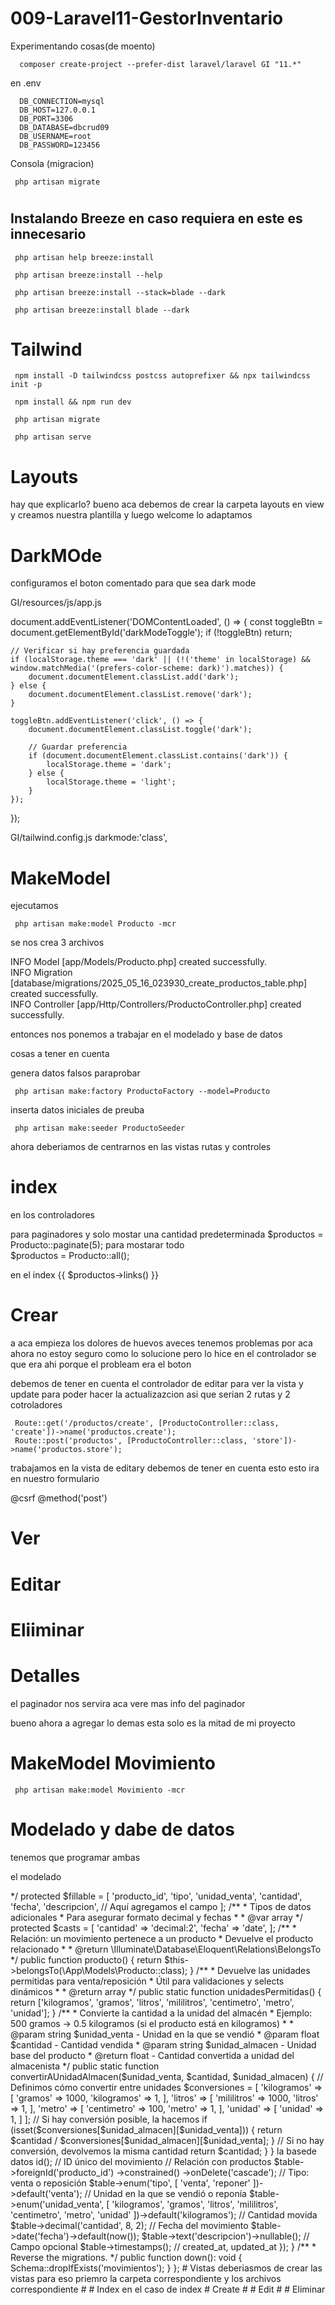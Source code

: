 # 009-Laravel11-GestorInventario
 Experimentando cosas(de moento)

      composer create-project --prefer-dist laravel/laravel GI "11.*"

en .env

      DB_CONNECTION=mysql
      DB_HOST=127.0.0.1
      DB_PORT=3306
      DB_DATABASE=dbcrud09
      DB_USERNAME=root
      DB_PASSWORD=123456

Consola (migracion)

     php artisan migrate

#

## Instalando Breeze en caso requiera en este es innecesario

     php artisan help breeze:install

     php artisan breeze:install --help

     php artisan breeze:install --stack=blade --dark

     php artisan breeze:install blade --dark

# Tailwind

     npm install -D tailwindcss postcss autoprefixer && npx tailwindcss init -p

     npm install && npm run dev

     php artisan migrate

     php artisan serve

#

# Layouts

 hay que explicarlo? bueno aca debemos de crear la carpeta layouts en view y creamos nuestra plantilla y luego welcome lo adaptamos 

#

# DarkMOde

configuramos el boton comentado para que sea dark mode

GI/resources/js/app.js

document.addEventListener('DOMContentLoaded', () => {
    const toggleBtn = document.getElementById('darkModeToggle');
    if (!toggleBtn) return;

    // Verificar si hay preferencia guardada
    if (localStorage.theme === 'dark' || (!('theme' in localStorage) && window.matchMedia('(prefers-color-scheme: dark)').matches)) {
        document.documentElement.classList.add('dark');
    } else {
        document.documentElement.classList.remove('dark');
    }

    toggleBtn.addEventListener('click', () => {
        document.documentElement.classList.toggle('dark');

        // Guardar preferencia
        if (document.documentElement.classList.contains('dark')) {
            localStorage.theme = 'dark';
        } else {
            localStorage.theme = 'light';
        }
    });
});

GI/tailwind.config.js
darkmode:'class',

#

# MakeModel

 ejecutamos

     php artisan make:model Producto -mcr

 se nos crea 3 archivos

 INFO  Model [app/Models/Producto.php] created successfully.  
 INFO  Migration [database/migrations/2025_05_16_023930_create_productos_table.php] created successfully.  
 INFO  Controller [app/Http/Controllers/ProductoController.php] created successfully.     

 entonces nos ponemos a trabajar en el modelado y base de datos 

 cosas a tener en cuenta 

 genera datos falsos paraprobar

     php artisan make:factory ProductoFactory --model=Producto 


 inserta datos iniciales de preuba 

     php artisan make:seeder ProductoSeeder

ahora deberiamos de centrarnos en las vistas rutas y  controles

#

# index

en los controladores

para paginadores y solo mostar una cantidad predeterminada
     $productos = Producto::paginate(5);
para mostarar todo     
     $productos = Producto::all();

en el index
    {{ $productos->links() }} 
    <!-- Mostrar links de paginación -->

# 

# Crear

 a aca empieza los dolores de huevos aveces tenemos problemas por aca ahora no estoy seguro como lo solucione pero lo hice en el controlador
 se que era ahi porque el probleam era el boton 

 debemos de tener en cuenta el controlador de editar para ver la vista y update para poder hacer la actualizazcion asi que serian 2 rutas y 2 cotroladores

     Route::get('/productos/create', [ProductoController::class, 'create'])->name('productos.create');
     Route::post('productos', [ProductoController::class, 'store'])->name('productos.store');

 trabajamos en la vista de editary debemos de tener en cuenta esto esto ira en nuestro formulario                
     <form action="{{ route('productos.store') }}" method="POST">
     @csrf
     @method('post') 


#

# Ver
 

#

# Editar

#

# Eliiminar

#

# Detalles

el paginador nos servira aca vere mas info del paginador

bueno ahora a agregar lo demas  esta solo es la mitad de mi proyecto

#

# MakeModel Movimiento

     php artisan make:model Movimiento -mcr

#

# Modelado y dabe de datos

 tenemos que programar ambas

 el modelado 
 <?php

namespace App\Models;

use Illuminate\Database\Eloquent\Factories\HasFactory;
use Illuminate\Database\Eloquent\Model;

/**
 * Modelo: Movimiento
 *
 * Este modelo representa un movimiento de stock (venta o reposición)
 * Se usa para:
    * - Registrar cuándo se vende o repone un producto
    * - Guardar la cantidad y unidad usada
    * - Relacionarlo con el modelo Producto
    * - Usarse en reportes de inventario
 */
class Movimiento extends Model
{
    use HasFactory;

    /**
     * Campos que pueden ser asignados masivamente.
     *
     * @var array<string>
     */
    protected $fillable = [
        'producto_id', 
        'tipo', 
        'unidad_venta', 
        'cantidad', 
        'fecha',
        'descripcion', // Aquí agregamos el campo

    ];

    /**
     * Tipos de datos adicionales
     * Para asegurar formato decimal y fechas
     *
     * @var array<string, string>
     */
    protected $casts = [
        'cantidad' => 'decimal:2',
        'fecha' => 'date',
    ];

    /**
     * Relación: un movimiento pertenece a un producto
     * Devuelve el producto relacionado
     *
     * @return \Illuminate\Database\Eloquent\Relations\BelongsTo
     */
    public function producto()
    {
        return $this->belongsTo(\App\Models\Producto::class);
    }

    /**
     * Devuelve las unidades permitidas para venta/reposición
     * Útil para validaciones y selects dinámicos
     *
     * @return array<string>
     */
    public static function unidadesPermitidas()
    {
        return ['kilogramos', 'gramos', 'litros', 'mililitros', 'centimetro', 'metro', 'unidad'];
    }

    /**
     * Convierte la cantidad a la unidad del almacén
     * Ejemplo: 500 gramos → 0.5 kilogramos (si el producto está en kilogramos)
     *
     * @param string $unidad_venta - Unidad en la que se vendió
     * @param float $cantidad - Cantidad vendida
     * @param string $unidad_almacen - Unidad base del producto
     * @return float - Cantidad convertida a unidad del almacenista
     */
    public static function convertirAUnidadAlmacen($unidad_venta, $cantidad, $unidad_almacen)
    {
        // Definimos cómo convertir entre unidades
        $conversiones = [
            'kilogramos' => [
                'gramos' => 1000,
                'kilogramos' => 1,
            ],
            'litros' => [
                'mililitros' => 1000,
                'litros' => 1,
            ],
            'metro' => [
                'centimetro' => 100,
                'metro' => 1,
            ],
            'unidad' => [
                'unidad' => 1,
            ]
        ];

        // Si hay conversión posible, la hacemos
        if (isset($conversiones[$unidad_almacen][$unidad_venta])) {
            return $cantidad / $conversiones[$unidad_almacen][$unidad_venta];
        }

        // Si no hay conversión, devolvemos la misma cantidad
        return $cantidad;
    }
}


la basede datos


<?php

use Illuminate\Database\Migrations\Migration;
use Illuminate\Database\Schema\Blueprint;
use Illuminate\Support\Facades\Schema;

return new class extends Migration
{
    /**
         * Run the migrations.
     */
    public function up(): void
    {
        Schema::create('movimientos', function (Blueprint $table) {
            $table->id(); // ID único del movimiento

            // Relación con productos
            $table->foreignId('producto_id')
                  ->constrained()
                  ->onDelete('cascade');

            // Tipo: venta o reposición
            $table->enum('tipo', [
                'venta', 
                'reponer'
            ])->default('venta');

            // Unidad en la que se vendió o reponía
            $table->enum('unidad_venta', [
                'kilogramos', 
                'gramos', 
                'litros', 
                'mililitros', 
                'centimetro', 
                'metro', 
                'unidad'
            ])->default('kilogramos');

            // Cantidad movida
            $table->decimal('cantidad', 8, 2);

            // Fecha del movimiento
            $table->date('fecha')->default(now());

            $table->text('descripcion')->nullable(); // Campo opcional


            $table->timestamps(); // created_at, updated_at
        });
    }

    /**
      * Reverse the migrations.
     */
    public function down(): void
    {
        Schema::dropIfExists('movimientos');
    }
};

# Vistas

 deberiasmos de crear las vistas para eso priemro la carpeta correspondiente y los archivos correspondiente

#

# Index
 en el caso de index 
# Create
#  
# Edit
#
# Eliminar

